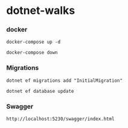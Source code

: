 # dotnet-walks

### docker

```
docker-compose up -d

docker-compose down
```

### Migrations

```
dotnet ef migrations add "InitialMigration"

dotnet ef database update
```

### Swagger

```
http://localhost:5230/swagger/index.html
```
